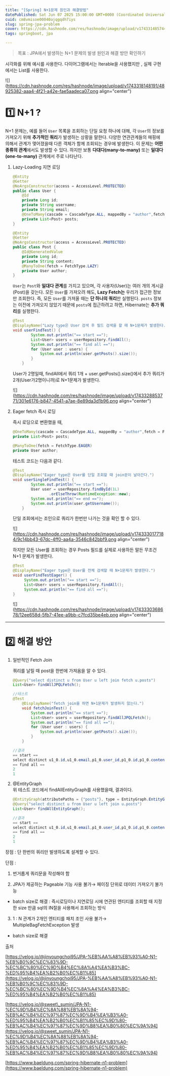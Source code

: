 ```yaml
---
title: "[Spring] N+1문제 원인과 해결방법"
datePublished: Sat Jun 07 2025 15:00:00 GMT+0000 (Coordinated Universal Time)
cuid: cm8vmisoe00040ajqgqdh7iys
slug: spring-jpa-problem
cover: https://cdn.hashnode.com/res/hashnode/image/upload/v1743314857441/fd0e89cf-a2e9-48b6-92e4-1115a991e3fd.png
tags: springboot, jpa

---
```


> 목표 : JPA에서 발생하는 N+1 문제의 발생 원인과 해결 방안 확인하기

시각화를 위해 예시를 사용한다. 다이어그램에서는 Iterable을 사용했지만 , 실제 구현에서는 List를 사용한다.

![](https://cdn.hashnode.com/res/hashnode/image/upload/v1743318148191/48925382-aaa4-4f21-a42e-fae5aadeca07.png align="center")

# 1️⃣ N+1 ?

N+1 문제는, 예를 들어 `User` 목록을 조회하는 단일 요청 하나에 대해, 각 `User`의 정보를 가져오기 위해 **추가적인 쿼리**가 발생하는 상황을 말한다. 다양한 연관관계들의 매핑에 의해서 관계가 맺어졌을때 다른 객체가 함께 조회되는 경우에 발생한다. 이 문제는 **어떤 종류의 관계**에서도 발생할 수 있다. 하지만 보통 **다대다(many-to-many)** 또는 **일대다(one-to-many)** 관계에서 주로 나타난다.

1. Lazy-Loading 지연 로딩
    
    ```java
    @Entity
    @Getter
    @NoArgsConstructor(access = AccessLevel.PROTECTED)
    public class User {
        @Id
        private Long id;
        private String username;
        private String email;
        @OneToMany(cascade = CascadeType.ALL, mappedBy = "author",fetch = FetchType.LAZY)
        private List<Post> posts;
    }
    
    @Entity
    @Getter
    @NoArgsConstructor(access = AccessLevel.PROTECTED)
    public class Post {
        @Id@GeneratedValue
        private Long id;
        private String content;
        @ManyToOne(fetch = FetchType.LAZY)
        private User author;
    }
    ```
    
    `User`는 `Post`와 **일대다 관계**를 가지고 있으며, 각 사용자(User)는 여러 개의 게시글(Post)을 갖는다. 모든 `User`를 가져오려 해도, **Lazy Fetch는** 우리가 접근한 정보만 조회한다. 즉, 모든 `User`를 가져올 때는 **단 하나의 쿼리**만 실행된다. `posts` 정보는 이전에 가져오지 않았기 때문에 `posts`에 접근하려고 하면, Hibernate는 **추가 쿼리**를 실행한다.
    
    ```java
    @Test
    @DisplayName("Lazy type은 User 검색 후 필드 검색을 할 때 N+1문제가 발생한다.")
    void userFindTest() {
            System.out.println("== start ==");
            List<User> users = userRepository.findAll();
            System.out.println("== find all ==");
            for (User user : users) {
                System.out.println(user.getPosts().size());
            }
        }
    ```
    
    User가 2명일때, findAll에서 쿼리 1개 + user.getPosts().size()에서 추가 쿼리가 2개(User가2명이니까)로 N+1문제가 발생한다.
    
    ![](https://cdn.hashnode.com/res/hashnode/image/upload/v1743328853771/301e6176-b847-4541-a7ae-8e89da3d1b96.png align="center")
    
2. Eager fetch 즉시 로딩
    
    즉시 로딩으로 변환했을 때,
    
    ```java
    @OneToMany(cascade = CascadeType.ALL, mappedBy = "author",fetch = FetchType.EAGER)
    private List<Post> posts;
    
    @ManyToOne(fetch = FetchType.EAGER)
    private User author;
    ```
    
    테스트 코드는 다음과 같다.
    
    ```java
    @Test
    @DisplayName("Eager type은 User를 단일 조회할 때 join문이 날아간다.")
    void userSingleFindTest() {
            System.out.println("== start ==");
            User user = userRepository.findById(1L)
                    .orElseThrow(RuntimeException::new);
            System.out.println("== end ==");
            System.out.println(user.getUsername());
        }
    ```
    
    단일 조회에서는 조인으로 쿼리가 한번만 나가는 것을 확인 할 수 있다.
    
    ![](https://cdn.hashnode.com/res/hashnode/image/upload/v1743330177184/9c14bb43-67dc-4ff0-aa4a-3546c842bbf9.png align="center")
    
    하지만 모든 User를 조회하는 경우 Posts 필드를 실제로 사용하든 말든 무조건 N+1 문제가 발생한다.
    
    ```java
    @Test
    @DisplayName("Eager type은 User를 전체 검색할 때 N+1문제가 발생한다.")
    void userFindTestEager() {
         System.out.println("== start ==");
         List<User> users = userRepository.findAll();
         System.out.println("== find all ==");
    }
    ```
    
    ![](https://cdn.hashnode.com/res/hashnode/image/upload/v1743330368678/12ee658d-5fb7-41ee-a9bb-c7fcd35be4eb.png align="center")
    

---

# 2️⃣ 해결 방안

1. 일반적인 Fetch Join
    
    쿼리를 날릴 때 post을 한번에 가져옴을 알 수 있다.
    
    ```java
    @Query("select distinct u from User u left join fetch u.posts")
    List<User> findAllJPQLFetch();
    
    //테스트
    @Test
        @DisplayName("fetch join을 하면 N+1문제가 발생하지 않는다.")
        void fetchJoinTest() {
            System.out.println("== start ==");
            List<User> users = userRepository.findAllJPQLFetch();
            System.out.println("== find all ==");
            for (User user : users) {
                System.out.println(user.getPosts().size());
            }
        }
    ```
    
    ```java
    //결과
    == start ==
    select distinct u1_0.id,u1_0.email,p1_0.user_id,p1_0.id,p1_0.content,u1_0.username from users u1_0 left join posts p1_0 on u1_0.id=p1_0.user_id;
    == find all ==
    2
    1
    ```
    
2. @EntityGraph  
    위 테스트 코드에서 findAllEntityGraph를 사용했을때, 결과이다.
    
    ```java
    @EntityGraph(attributePaths = {"posts"}, type = EntityGraph.EntityGraphType.FETCH)
    @Query("select distinct u from User u left join u.posts")
    List<User> findAllEntityGraph();
    ```
    
    ```java
    //결과
    == start ==
    select distinct u1_0.id,u1_0.email,p1_0.user_id,p1_0.id,p1_0.content,u1_0.username from users u1_0 left join posts p1_0 on u1_0.id=p1_0.user_id;
    == find all ==
    2
    1
    ```
    

장점 : 단 한번의 쿼리만 발생하도록 설계할 수 있다.

단점 :

1. 번거롭게 쿼리문을 작성해야 함
    
2. JPA가 제공하는 Pageable 기능 사용 불가→ 페이징 단위로 데이터 가져오기 불가능
    

* batch size로 해결 : 즉시로딩이나 지연로딩 시에 연관된 엔티티를 조회할 때 지정한 size 만큼 sql의 IN절을 사용해서 조회하는 방식
    

3. 1 : N 관계가 2개인 엔티티를 패치 조인 사용 불가→ MultipleBagFetchException 발생
    

* batch size로 해결
    

출처

[https://velog.io/@jinyoungchoi95/JPA-%EB%AA%A8%EB%93%A0-N1-%EB%B0%9C%EC%83%9D-%EC%BC%80%EC%9D%B4%EC%8A%A4%EA%B3%BC-%ED%95%B4%EA%B2%B0%EC%B1%85](https://velog.io/@jinyoungchoi95/JPA-%EB%AA%A8%EB%93%A0-N1-%EB%B0%9C%EC%83%9D-%EC%BC%80%EC%9D%B4%EC%8A%A4%EA%B3%BC-%ED%95%B4%EA%B2%B0%EC%B1%85)

[https://velog.io/@sweet\_sumin/JPA-N1-%EC%9D%B4%EC%8A%88%EB%8A%94-%EB%AC%B4%EC%97%87%EC%9D%B4%EA%B3%A0-%ED%95%B4%EA%B2%B0%EC%B1%85%EC%9D%80-%EB%AC%B4%EC%97%87%EC%9D%B8%EA%B0%80%EC%9A%94](https://velog.io/@sweet_sumin/JPA-N1-%EC%9D%B4%EC%8A%88%EB%8A%94-%EB%AC%B4%EC%97%87%EC%9D%B4%EA%B3%A0-%ED%95%B4%EA%B2%B0%EC%B1%85%EC%9D%80-%EB%AC%B4%EC%97%87%EC%9D%B8%EA%B0%80%EC%9A%94)

[https://www.baeldung.com/spring-hibernate-n1-problem](https://www.baeldung.com/spring-hibernate-n1-problem)